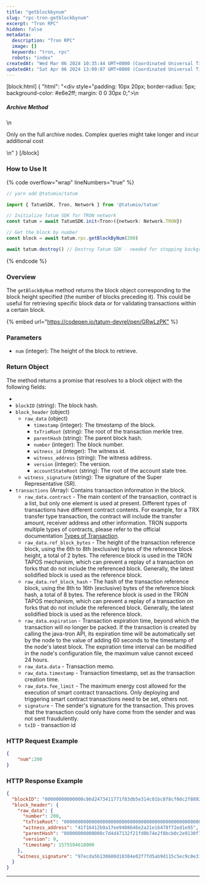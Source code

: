 ```yaml
---
title: "getblockbynum"
slug: "rpc-tron-getblockbynum"
excerpt: "Tron RPC"
hidden: false
metadata: 
  description: "Tron RPC"
  image: []
  keywords: "tron, rpc"
  robots: "index"
createdAt: "Wed Mar 06 2024 10:35:44 GMT+0000 (Coordinated Universal Time)"
updatedAt: "Sat Apr 06 2024 13:09:07 GMT+0000 (Coordinated Universal Time)"
---
```

[block:html]
{
  "html": "<div style=\"padding: 10px 20px; border-radius: 5px; background-color: #e6e2ff; margin: 0 0 30px 0;\">\n  <h5>Archive Method</h5>\n  <p>Only on the full archive nodes. Complex queries might take longer and incur additional cost</p>\n</div>"
}
[/block]


### How to Use It

{% code overflow="wrap" lineNumbers="true" %}

```typescript
// yarn add @tatumio/tatum

import { TatumSDK, Tron, Network } from '@tatumio/tatum'

// Initialize Tatum SDK for TRON network
const tatum = await TatumSDK.init<Tron>({network: Network.TRON})

// Get the block by number
const block = await tatum.rpc.getBlockByNum(200)

await tatum.destroy() // Destroy Tatum SDK - needed for stopping background jobs
```

{% endcode %}

### Overview

The `getBlockByNum` method returns the block object corresponding to the block height specified (the number of blocks preceding it). This could be useful for retrieving specific block data or for validating transactions within a certain block.

{% embed url="<https://codepen.io/tatum-devrel/pen/GRwLzPK"> %}

### Parameters

- `num` (integer): The height of the block to retrieve.

### Return Object

The method returns a promise that resolves to a block object with the following fields:

-
- `blockID` (string): The block hash.
- `block_header` (object)
  - `raw_data` (object)
    - `timestamp` (integer): The timestamp of the block.
    - `txTrieRoot` (string): The root of the transaction merkle tree.
    - `parentHash` (string): The parent block hash.
    - `number` (integer): The block number.
    - `witness_id` (integer): The witness id.
    - `witness_address` (string): The witness address.
    - `version` (integer): The version.
    - `accountStateRoot` (string): The root of the account state tree.
  - `witness_signature` (string): The signature of the Super Representative (SR).
- `transactions` (Array): Contains transaction information in the block.
  - `raw_data.contract` - The main content of the transaction, contract is a list, but only one element is used at present. Different types of transactions have different contract contents. For example, for a TRX transfer type transaction, the contract will include the transfer amount, receiver address and other information. TRON supports multiple types of contracts, please refer to the official documentation [Types of Transaction](https://developers.tron.network/docs/tron-protocol-transaction#types-of-transaction).
  - `raw_data.ref_block_bytes` - The height of the transaction reference block, using the 6th to 8th (exclusive) bytes of the reference block height, a total of 2 bytes. The reference block is used in the TRON TAPOS mechanism, which can prevent a replay of a transaction on forks that do not include the referenced block. Generally, the latest solidified block is used as the reference block.
  - `raw_data.ref_block_hash` - The hash of the transaction reference block, using the 8th to 16th (exclusive) bytes of the reference block hash, a total of 8 bytes. The reference block is used in the TRON TAPOS mechanism, which can prevent a replay of a transaction on forks that do not include the referenced block. Generally, the latest solidified block is used as the reference block.
  - `raw_data.expiration` - Transaction expiration time, beyond which the transaction will no longer be packed. If the transaction is created by calling the java-tron API, its expiration time will be automatically set by the node to the value of adding 60 seconds to the timestamp of the node's latest block. The expiration time interval can be modified in the node's configuration file, the maximum value cannot exceed 24 hours.
  - `raw_data.data` - Transaction memo.
  - `raw_data.timestamp` - Transaction timestamp, set as the transaction creation time.
  - `raw_data.fee_limit` - The maximum energy cost allowed for the execution of smart contract transactions. Only deploying and triggering smart contract transactions need to be set, others not.
  - `signature` - The sender's signature for the transaction. This proves that the transaction could only have come from the sender and was not sent fraudulently.
  - `txID` - transaction id

### HTTP Request Example

```json
{
    "num":200
}
```

### HTTP Response Example

```json
{
  "blockID": "00000000000000c86d2473411771f83db5e314c01bc8f8cf0dc2f8892be6fd7f",
  "block_header": {
    "raw_data": {
      "number": 200,
      "txTrieRoot": "0000000000000000000000000000000000000000000000000000000000000000",
      "witness_address": "41f16412b9a17ee9408646e2a21e16478f72ed1e95",
      "parentHash": "00000000000000c7d4d47132f21fd0b74e2f8bcb0c2e9130f7cab35b5d38af9f",
      "version": 9,
      "timestamp": 1575594618000
    },
    "witness_signature": "97ecda5b130600d18304e02f7fd5ab9d115c5ec9c0e312c8c6fe83939771bb85505fafee598541dc902b1a7b8ca2735c83a12e640203ed4b8529d47ce4f413df00"
  }
}
```

***
